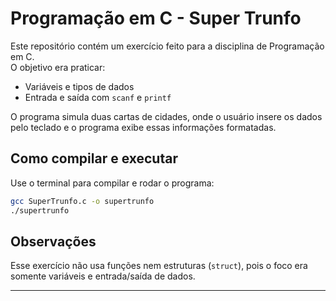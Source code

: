 # Programação em C - Super Trunfo

Este repositório contém um exercício feito para a disciplina de Programação em C.  
O objetivo era praticar:

- Variáveis e tipos de dados
- Entrada e saída com `scanf` e `printf`

O programa simula duas cartas de cidades, onde o usuário insere os dados pelo teclado e o programa exibe essas informações formatadas.

## Como compilar e executar

Use o terminal para compilar e rodar o programa:

```bash
gcc SuperTrunfo.c -o supertrunfo
./supertrunfo
```

## Observações

Esse exercício não usa funções nem estruturas (`struct`), pois o foco era somente variáveis e entrada/saída de dados.

---

